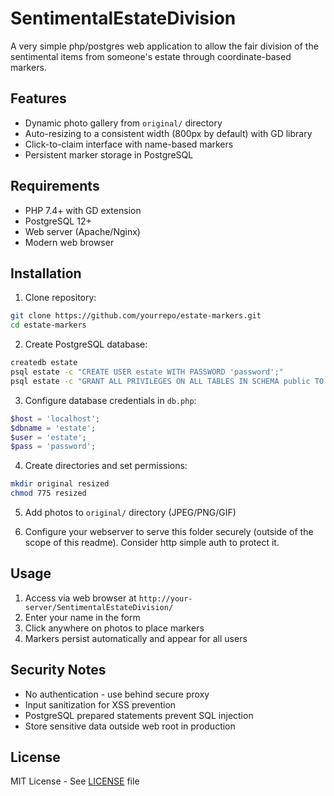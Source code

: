 # SentimentalEstateDivision

A very simple php/postgres web application to allow the fair division of the sentimental items from someone's estate through coordinate-based markers.

## Features

- Dynamic photo gallery from `original/` directory
- Auto-resizing to a consistent width (800px by default) with GD library
- Click-to-claim interface with name-based markers
- Persistent marker storage in PostgreSQL

## Requirements

- PHP 7.4+ with GD extension
- PostgreSQL 12+
- Web server (Apache/Nginx)
- Modern web browser

## Installation

1. Clone repository:
```bash
git clone https://github.com/yourrepo/estate-markers.git
cd estate-markers
```

2. Create PostgreSQL database:
```bash
createdb estate
psql estate -c "CREATE USER estate WITH PASSWORD 'password';"
psql estate -c "GRANT ALL PRIVILEGES ON ALL TABLES IN SCHEMA public TO estate;"
```

3. Configure database credentials in `db.php`:
```php
$host = 'localhost';
$dbname = 'estate';
$user = 'estate';
$pass = 'password';
```

4. Create directories and set permissions:
```bash
mkdir original resized
chmod 775 resized
```

5. Add photos to `original/` directory (JPEG/PNG/GIF)

6. Configure your webserver to serve this folder securely (outside of the scope of this readme). Consider http simple auth to protect it.

## Usage

1. Access via web browser at `http://your-server/SentimentalEstateDivision/`
2. Enter your name in the form
3. Click anywhere on photos to place markers
4. Markers persist automatically and appear for all users

## Security Notes

- No authentication - use behind secure proxy
- Input sanitization for XSS prevention
- PostgreSQL prepared statements prevent SQL injection
- Store sensitive data outside web root in production

## License

MIT License - See [LICENSE](LICENSE) file
